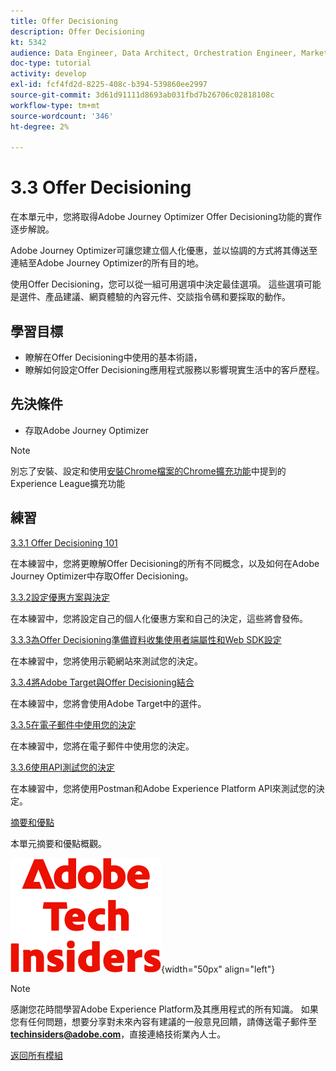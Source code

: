 ```yaml
---
title: Offer Decisioning
description: Offer Decisioning
kt: 5342
audience: Data Engineer, Data Architect, Orchestration Engineer, Marketer
doc-type: tutorial
activity: develop
exl-id: fcf4fd2d-8225-408c-b394-539860ee2997
source-git-commit: 3d61d91111d8693ab031fbd7b26706c02818108c
workflow-type: tm+mt
source-wordcount: '346'
ht-degree: 2%

---
```


# 3.3 Offer Decisioning

在本單元中，您將取得Adobe Journey Optimizer Offer Decisioning功能的實作逐步解說。

Adobe Journey Optimizer可讓您建立個人化優惠，並以協調的方式將其傳送至連結至Adobe Journey Optimizer的所有目的地。

使用Offer Decisioning，您可以從一組可用選項中決定最佳選項。 這些選項可能是選件、產品建議、網頁體驗的內容元件、交談指令碼和要採取的動作。

## 學習目標

- 瞭解在Offer Decisioning中使用的基本術語，
- 瞭解如何設定Offer Decisioning應用程式服務以影響現實生活中的客戶歷程。

## 先決條件

- 存取Adobe Journey Optimizer

>[!NOTE]
>
>別忘了安裝、設定和使用[安裝Chrome檔案的Chrome擴充功能](../../../getting-started/gettingstarted/ex1.md)中提到的Experience League擴充功能

## 練習

[3.3.1 Offer Decisioning 101](./ex1.md)

在本練習中，您將更瞭解Offer Decisioning的所有不同概念，以及如何在Adobe Journey Optimizer中存取Offer Decisioning。

[3.3.2設定優惠方案與決定](./ex2.md)

在本練習中，您將設定自己的個人化優惠方案和自己的決定，這些將會發佈。

[3.3.3為Offer Decisioning準備資料收集使用者端屬性和Web SDK設定](./ex3.md)

在本練習中，您將使用示範網站來測試您的決定。

[3.3.4將Adobe Target與Offer Decisioning結合](./ex4.md)

在本練習中，您將會使用Adobe Target中的選件。

[3.3.5在電子郵件中使用您的決定](./ex5.md)

在本練習中，您將在電子郵件中使用您的決定。

[3.3.6使用API測試您的決定](./ex6.md)

在本練習中，您將使用Postman和Adobe Experience Platform API來測試您的決定。

[摘要和優點](./summary.md)

本單元摘要和優點概觀。

![技術內部人士](./../../../../assets/images/techinsiders.png){width="50px" align="left"}

>[!NOTE]
>
>感謝您花時間學習Adobe Experience Platform及其應用程式的所有知識。 如果您有任何問題，想要分享對未來內容有建議的一般意見回饋，請傳送電子郵件至&#x200B;**techinsiders@adobe.com**，直接連絡技術業內人士。

[返回所有模組](./../../../../overview.md)
